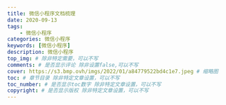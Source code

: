 ```yaml
---
title: 微信小程序文档梳理
date: 2020-09-13
tags: 
    - 微信小程序
categories: 微信小程序
keywords: [微信小程序]
description: 微信小程序
top_img: # 除非特定需要，可以不写
comments: # 是否显示评论 除非设置false,可以不写
cover: https://s3.bmp.ovh/imgs/2022/01/a84779522bd4c1e7.jpeg # 缩略图
toc: # 章节目录 除非特定文章设置，可以不写
toc_number: # 是否显示toc数字 除非特定文章设置，可以不写
copyright: # 是否显示版权 除非特定文章设置，可以不写
---
```






<br>
<br>
<br>
<br>
<br>